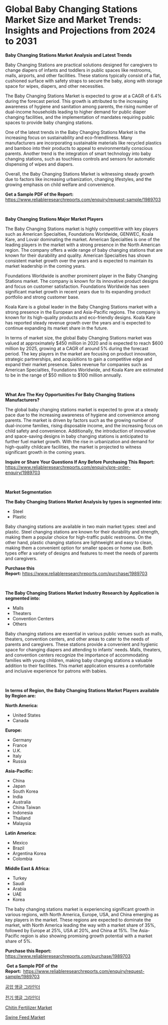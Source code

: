 <p><h1>Global Baby Changing Stations Market Size and Market Trends: Insights and Projections from 2024 to 2031</h1></p><p><strong>Baby Changing Stations Market Analysis and Latest Trends</strong></p>
<p><p>Baby Changing Stations are practical solutions designed for caregivers to change diapers of infants and toddlers in public spaces like restrooms, malls, airports, and other facilities. These stations typically consist of a flat, cushioned surface with safety straps to secure the baby, along with storage space for wipes, diapers, and other necessities.</p><p>The Baby Changing Stations Market is expected to grow at a CAGR of 6.4% during the forecast period. This growth is attributed to the increasing awareness of hygiene and sanitation among parents, the rising number of dual-income households leading to higher demand for public diaper changing facilities, and the implementation of mandates requiring public spaces to provide baby changing stations.</p><p>One of the latest trends in the Baby Changing Stations Market is the increasing focus on sustainability and eco-friendliness. Many manufacturers are incorporating sustainable materials like recycled plastics and bamboo into their products to appeal to environmentally conscious parents. Another trend is the integration of smart technology into baby changing stations, such as touchless controls and sensors for automatic dispensing of wipes and diapers.</p><p>Overall, the Baby Changing Stations Market is witnessing steady growth due to factors like increasing urbanization, changing lifestyles, and the growing emphasis on child welfare and convenience.</p></p>
<p><strong>Get a Sample PDF of the Report:&nbsp;</strong> <a href="https://www.reliableresearchreports.com/enquiry/request-sample/1989703">https://www.reliableresearchreports.com/enquiry/request-sample/1989703</a></p>
<p>&nbsp;</p>
<p><strong>Baby Changing Stations Major Market Players</strong></p>
<p><p>The Baby Changing Stations market is highly competitive with key players such as American Specialties, Foundations Worldwide, GENWEC, Koala Kare, and Lovair dominating the market. American Specialties is one of the leading players in the market with a strong presence in the North American region. The company offers a wide range of baby changing stations that are known for their durability and quality. American Specialties has shown consistent market growth over the years and is expected to maintain its market leadership in the coming years.</p><p>Foundations Worldwide is another prominent player in the Baby Changing Stations market. The company is known for its innovative product designs and focus on customer satisfaction. Foundations Worldwide has seen significant market growth in recent years due to its expanding product portfolio and strong customer base.</p><p>Koala Kare is a global leader in the Baby Changing Stations market with a strong presence in the European and Asia-Pacific regions. The company is known for its high-quality products and eco-friendly designs. Koala Kare has reported steady revenue growth over the years and is expected to continue expanding its market share in the future.</p><p>In terms of market size, the global Baby Changing Stations market was valued at approximately $450 million in 2020 and is expected to reach $600 million by 2025, growing at a CAGR of around 5% during the forecast period. The key players in the market are focusing on product innovation, strategic partnerships, and acquisitions to gain a competitive edge and expand their market presence. Sales revenue for companies such as American Specialties, Foundations Worldwide, and Koala Kare are estimated to be in the range of $50 million to $100 million annually.</p></p>
<p>&nbsp;</p>
<p><strong>What Are The Key Opportunities For Baby Changing Stations Manufacturers?</strong></p>
<p><p>The global baby changing stations market is expected to grow at a steady pace due to the increasing awareness of hygiene and convenience among parents. The market is driven by factors such as the growing number of dual-income families, rising disposable income, and the increasing focus on child safety and convenience. Additionally, the introduction of innovative and space-saving designs in baby changing stations is anticipated to further fuel market growth. With the rise in urbanization and demand for high-quality childcare facilities, the market is projected to witness significant growth in the coming years.</p></p>
<p><strong>Inquire or Share Your Questions If Any Before Purchasing This Report:</strong> <a href="https://www.reliableresearchreports.com/enquiry/pre-order-enquiry/1989703">https://www.reliableresearchreports.com/enquiry/pre-order-enquiry/1989703</a></p>
<p>&nbsp;</p>
<p><strong>Market Segmentation</strong></p>
<p><strong>The Baby Changing Stations Market Analysis by types is segmented into:</strong></p>
<p><ul><li>Steel</li><li>Plastic</li></ul></p>
<p><p>Baby changing stations are available in two main market types: steel and plastic. Steel changing stations are known for their durability and strength, making them a popular choice for high-traffic public restrooms. On the other hand, plastic changing stations are lightweight and easy to clean, making them a convenient option for smaller spaces or home use. Both types offer a variety of designs and features to meet the needs of parents and caregivers.</p></p>
<p><strong>Purchase this Report:&nbsp;</strong><a href="https://www.reliableresearchreports.com/purchase/1989703">https://www.reliableresearchreports.com/purchase/1989703</a></p>
<p>&nbsp;</p>
<p><strong>The Baby Changing Stations Market Industry Research by Application is segmented into:</strong></p>
<p><ul><li>Malls</li><li>Theaters</li><li>Convention Centers</li><li>Others</li></ul></p>
<p><p>Baby changing stations are essential in various public venues such as malls, theaters, convention centers, and other areas to cater to the needs of parents and caregivers. These stations provide a convenient and hygienic space for changing diapers and attending to infants' needs. Malls, theaters, and convention centers recognize the importance of accommodating families with young children, making baby changing stations a valuable addition to their facilities. This market application ensures a comfortable and inclusive experience for patrons with babies.</p></p>
<p>&nbsp;</p>
<p><strong>In terms of Region, the Baby Changing Stations Market Players available by Region are:</strong></p>
<p>
    <p> <strong> North America: </strong>
        <ul>
            <li>United States</li>
            <li>Canada</li>
        </ul>
        </p> 
    <p> <strong> Europe: </strong>
        <ul>
            <li>Germany</li>
            <li>France</li>
            <li>U.K.</li>
            <li>Italy</li>
            <li>Russia</li>
        </ul>
        </p> 
    <p> <strong> Asia-Pacific: </strong>
        <ul>
            <li>China</li>
            <li>Japan</li>
            <li>South Korea</li>
            <li>India</li>
            <li>Australia</li>
            <li>China Taiwan</li>
            <li>Indonesia</li>
            <li>Thailand</li>
            <li>Malaysia</li>
        </ul>
        </p> 
    <p> <strong> Latin America: </strong>
        <ul>
            <li>Mexico</li>
            <li>Brazil</li>
            <li>Argentina Korea</li>
            <li>Colombia</li>
        </ul>
        </p> 
    <p> <strong> Middle East & Africa: </strong>
        <ul>
            <li>Turkey</li>
            <li>Saudi</li>
            <li>Arabia</li>
            <li>UAE</li>
            <li>Korea</li>
        </ul>
    </p>
    </p>
<p><p>The baby changing stations market is experiencing significant growth in various regions, with North America, Europe, USA, and China emerging as key players in the market. These regions are expected to dominate the market, with North America leading the way with a market share of 35%, followed by Europe at 25%, USA at 20%, and China at 15%. The Asia-Pacific region is also showing promising growth potential with a market share of 5%.</p></p>
<p><strong>Purchase this Report: </strong><a href="https://www.reliableresearchreports.com/purchase/1989703">https://www.reliableresearchreports.com/purchase/1989703</a></p>
<p>&nbsp;<strong>Get a Sample PDF of the Report:&nbsp;&nbsp;</strong><a href="https://www.reliableresearchreports.com/enquiry/request-sample/1989703">https://www.reliableresearchreports.com/enquiry/request-sample/1989703</a></p>
<p><strong></strong></p>
<p><p><a href="https://github.com/BrettWeberrt8767765/Market-Research-Report-List-1/blob/main/74598857738.md">공압 앵글 그라인더</a></p><p><a href="https://github.com/nuekbpymrrz5/Market-Research-Report-List-1/blob/main/94729307737.md">전기 앵글 그라인더</a></p><p><a href="https://issuu.com/reportprime-2/docs/chitin-fertilizer-market-size-2030.pptx">Chitin Fertilizer Market</a></p><p><a href="https://issuu.com/reportprime-2/docs/swine-feed-market-size-2030.pptx">Swine Feed Market</a></p></p>